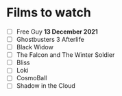 # Films to watch

- [ ] Free Guy **13 December 2021**
- [ ] Ghostbusters 3 Afterlife
- [ ] Black Widow
- [ ] The Falcon and The Winter Soldier
- [ ] Bliss
- [ ] Loki
- [ ] CosmoBall
- [ ] Shadow in the Cloud
